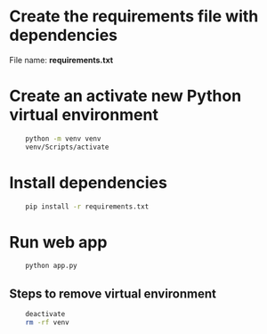 # Create the requirements file with dependencies
File name: **requirements.txt**

# Create an activate new Python virtual environment
```bash
    python -m venv venv
    venv/Scripts/activate
```

# Install dependencies
```bash
    pip install -r requirements.txt
```

# Run web app
```bash
    python app.py
```

## Steps to remove virtual environment
```bash
    deactivate
    rm -rf venv
```